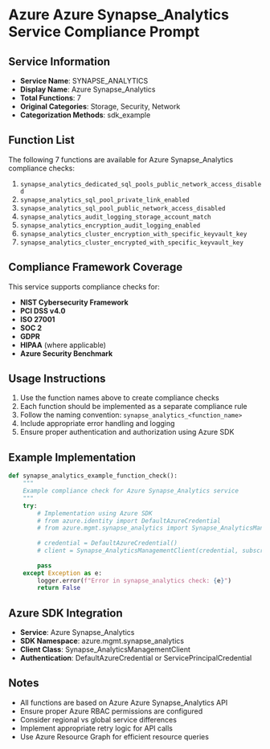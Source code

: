 # Azure Azure Synapse_Analytics Service Compliance Prompt

## Service Information
- **Service Name**: SYNAPSE_ANALYTICS
- **Display Name**: Azure Synapse_Analytics
- **Total Functions**: 7
- **Original Categories**: Storage, Security, Network
- **Categorization Methods**: sdk_example

## Function List
The following 7 functions are available for Azure Synapse_Analytics compliance checks:

1. `synapse_analytics_dedicated_sql_pools_public_network_access_disabled`
2. `synapse_analytics_sql_pool_private_link_enabled`
3. `synapse_analytics_sql_pool_public_network_access_disabled`
4. `synapse_analytics_audit_logging_storage_account_match`
5. `synapse_analytics_encryption_audit_logging_enabled`
6. `synapse_analytics_cluster_encryption_with_specific_keyvault_key`
7. `synapse_analytics_cluster_encrypted_with_specific_keyvault_key`


## Compliance Framework Coverage
This service supports compliance checks for:
- **NIST Cybersecurity Framework**
- **PCI DSS v4.0**
- **ISO 27001**
- **SOC 2**
- **GDPR**
- **HIPAA** (where applicable)
- **Azure Security Benchmark**

## Usage Instructions
1. Use the function names above to create compliance checks
2. Each function should be implemented as a separate compliance rule
3. Follow the naming convention: `synapse_analytics_<function_name>`
4. Include appropriate error handling and logging
5. Ensure proper authentication and authorization using Azure SDK

## Example Implementation
```python
def synapse_analytics_example_function_check():
    """
    Example compliance check for Azure Synapse_Analytics service
    """
    try:
        # Implementation using Azure SDK
        # from azure.identity import DefaultAzureCredential
        # from azure.mgmt.synapse_analytics import Synapse_AnalyticsManagementClient
        
        # credential = DefaultAzureCredential()
        # client = Synapse_AnalyticsManagementClient(credential, subscription_id)
        
        pass
    except Exception as e:
        logger.error(f"Error in synapse_analytics check: {e}")
        return False
```

## Azure SDK Integration
- **Service**: Azure Synapse_Analytics
- **SDK Namespace**: azure.mgmt.synapse_analytics
- **Client Class**: Synapse_AnalyticsManagementClient
- **Authentication**: DefaultAzureCredential or ServicePrincipalCredential

## Notes
- All functions are based on Azure Azure Synapse_Analytics API
- Ensure proper Azure RBAC permissions are configured
- Consider regional vs global service differences
- Implement appropriate retry logic for API calls
- Use Azure Resource Graph for efficient resource queries
